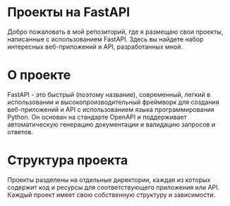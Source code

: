 # Проекты на FastAPI
Добро пожаловать в мой репозиторий, где я размещаю свои проекты, написанные с использованием FastAPI. Здесь вы найдете набор интересных веб-приложений и API, разработанных мной.

# О проекте
FastAPI - это быстрый (поэтому название), современный, легкий в использовании и высокопроизводительный фреймворк для создания веб-приложений и API с использованием языка программирования Python. Он основан на стандарте OpenAPI и поддерживает автоматическую генерацию документации и валидацию запросов и ответов.

# Структура проекта
Проекты разделены на отдельные директории, каждая из которых содержит код и ресурсы для соответствующего приложения или API. Каждый проект имеет свою собственную структуру и зависимости.